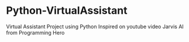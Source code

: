 # Python-VirtualAssistant
Virtual Assistant Project using Python Inspired on youtube video Jarvis AI from Programming Hero
